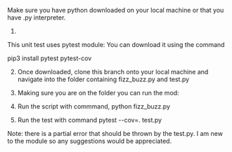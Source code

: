 Make sure you have python downloaded on your local machine or that you have .py interpreter.

1) 

This unit test uses pytest module:
You can download it using the command 

pip3 install pytest pytest-cov
 

2) Once downloaded, clone this branch onto your local machine and navigate into the folder containing fizz_buzz.py and test.py

3) Making sure you are on the folder you can run the mod:
4) Run the script with commmand, python fizz_buzz.py
5) Run the test with command pytest --cov=. test.py

 Note: there is a partial error that should be thrown by the test.py. I am new to the module so any suggestions would be appreciated. 

 

